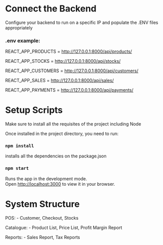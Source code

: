 # Connect the Backend

Configure your backend to run on a specific IP and populate the .ENV files appropriately

### .env example:
REACT_APP_PRODUCTS = http://127.0.0.1:8000/api/products/

REACT_APP_STOCKS = http://127.0.0.1:8000/api/stocks/

REACT_APP_CUSTOMERS = http://127.0.0.1:8000/api/customers/

REACT_APP_SALES = http://127.0.0.1:8000/api/sales/

REACT_APP_PAYMENTS = http://127.0.0.1:8000/api/payments/

# Setup Scripts
Make sure to install all the requisites of the project including Node

Once installed in the project directory, you need to run:

### `npm install`

installs all the dependencies on the package.json
### `npm start`

Runs the app in the development mode.\
Open [http://localhost:3000](http://localhost:3000) to view it in your browser.


# System Structure

POS: - Customer, Checkout, Stocks

Catalogue: - Product List, Price List, Profit Margin Report

Reports: - Sales Report, Tax Reports
